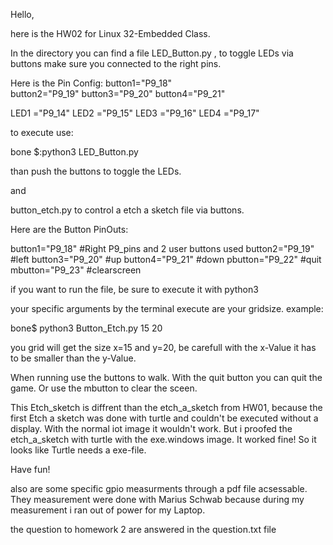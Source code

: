 Hello, 

here is the HW02 for Linux 32-Embedded Class. 

In the directory you can find a file LED_Button.py , 
to toggle LEDs via buttons make sure you connected to the right pins.

Here is the Pin Config:
button1="P9_18"  
button2="P9_19"
button3="P9_20"
button4="P9_21"


LED1   ="P9_14"
LED2   ="P9_15"
LED3   ="P9_16"
LED4   ="P9_17"



to execute use:

bone $:python3 LED_Button.py 

than push the buttons to toggle the LEDs. 

and 

button_etch.py to control a etch a sketch file via buttons. 

Here are the Button PinOuts:

button1="P9_18" #Right P9_pins and 2 user buttons used
button2="P9_19" #left
button3="P9_20" #up
button4="P9_21" #down
pbutton="P9_22" #quit
mbutton="P9_23" #clearscreen

if you want to run the file, be sure to execute it with python3

your specific arguments by the terminal execute are your gridsize.
example:

bone$ python3 Button_Etch.py 15 20 

you grid will get the size x=15 and y=20, be carefull with the x-Value it has to be smaller than the y-Value.

When running use the buttons to walk. With the quit button you can quit the game.
Or use the mbutton to clear the sceen. 

This Etch_sketch is diffrent than the etch_a_sketch from HW01, because the first Etch a sketch 
was done with turtle and couldn't be executed without a display. 
With the normal iot image it wouldn't work. But i proofed the etch_a_sketch with turtle with the exe.windows image. It worked fine!
So it looks like Turtle needs a exe-file.
  
Have fun!

also are some specific gpio measurments through a pdf file acsessable.
They measurement were done with Marius Schwab because during my measurement i ran out of power for my Laptop. 

the question to homework 2 are answered in the question.txt file
